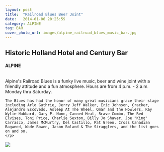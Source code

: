 ```yaml
---
layout: post
title:  "Railroad Blues Beer Joint"
date:   2014-01-06 20:25:59
category: ALPINE
tag: BAR
cover_photo_url: images/alpine_railroad_blues_music_bar.jpg
---
```


<div class="section-title">
	<h2>Historic Holland Hotel and Century Bar</h2>
  	<h4>ALPINE</h4>
  	<div class="divider-border"></div>
</div> 
<div class="column small-6">
  	<p>Alpine's Railroad Blues is a funky live music, beer and wine joint with a friendly attitude and a fun atmosphere. Hours are from 4 p.m. - 2 a.m. Monday thru Saturday.

  	The Blues has had the honor of many great musicians grace their stage including Arlo Guthrie, Jerry Jeff Walker, Eric Johnson, Cracker, Alejandro Escovedo, Asleep At The Wheel, Omar and the Howlers, Ray Wylie Hubbard, Gary P. Nunn, Canned Heat, Brave Combo, The Red Elvises, Toni Price, Charlie Sexton, Billy Jo Shaver, Joe "King" Carrasco, James McMurtry, Del Castillo, Pat Green, Cross Canadian Ragweed, Wade Bowen, Jason Boland & The Stragglers, and the list goes on and on.
  	</p>
<div class="column small-6">
    <img src="{{ "images/alpine_railroad_blues_music_bar.jpg" | prepend: site.baseurl }}">
</div>   

